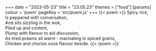 +++
date = "2023-05-23"
title = "23.05.23"
themes = ["food"]
[params]
  colour = 'poem'
  pageKey = 'src/poem.js'
+++
{{< poem >}}
Spicy rice,  
Is peppered with conversation,  
And sits sizzling in the wok,  
Piled up and content,  
Plump with flavour to aid discussion,  
As tired prawns sit warm - marinating in spiced grains,  
Chicken and chorizo ooze flavour beside.
{{< /poem >}}